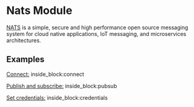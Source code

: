 # Nats Module

[NATS](https://nats.io/) is a simple, secure and high performance open source messaging system for cloud native applications, IoT messaging, and microservices architectures.

## Examples

<!--codeinclude-->
[Connect:](../../src/modules/nats/src/nats-container.test.ts) inside_block:connect
<!--/codeinclude-->

<!--codeinclude-->
[Publish and subscribe:](../../src/modules/nats/src/nats-container.test.ts) inside_block:pubsub
<!--/codeinclude-->

<!--codeinclude-->
[Set credentials:](../../src/modules/nats/src/nats-container.test.ts) inside_block:credentials
<!--/codeinclude-->
